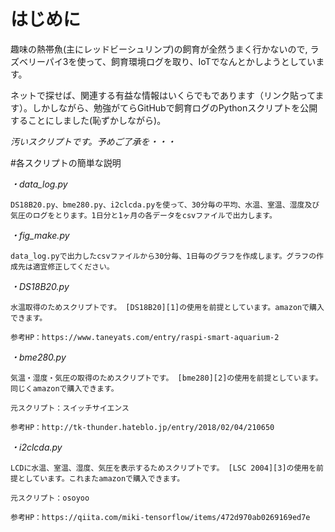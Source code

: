 # はじめに

趣味の熱帯魚(主にレッドビーシュリンプ)の飼育が全然うまく行かないので,
ラズベリーパイ3を使って、飼育環境ログを取り、IoTでなんとかしようとしています。

ネットで探せば、関連する有益な情報はいくらでもであります（リンク貼ってます）。しかしながら、勉強がてらGitHubで飼育ログのPythonスクリプトを公開することにしました(恥ずかしながら)。

*汚いスクリプトです。予めご了承を・・・*

#各スクリプトの簡単な説明

*・data_log.py*

    DS18B20.py、bme280.py、i2clcda.pyを使って、30分毎の平均、水温、室温、湿度及び気圧のログをとります。1日分と1ヶ月の各データをcsvファイルで出力します。

*・fig_make.py*

    data_log.pyで出力したcsvファイルから30分毎、1日毎のグラフを作成します。グラフの作成先は適宜修正してください。

*・DS18B20.py*

    水温取得のためスクリプトです。 [DS18B20][1]の使用を前提としています。amazonで購入できます。
    
    参考HP：https://www.taneyats.com/entry/raspi-smart-aquarium-2

[1]:https://www.amazon.co.jp/gp/product/B01DCY9G0K/ref=as_li_qf_asin_il_tl?ie=UTF8&tag=junto918-22&creative=1211&linkCode=as2&creativeASIN=B01DCY9G0K&linkId=d63da8cc97cbcdef0137f46d14494234

*・bme280.py*

    気温・湿度・気圧の取得のためスクリプトです。 [bme280][2]の使用を前提としています。同じくamazonで購入できます。
    
    元スクリプト：スイッチサイエンス
    
    参考HP：http://tk-thunder.hateblo.jp/entry/2018/02/04/210650

[2]:https://www.amazon.co.jp/gp/product/B01M98R905/ref=as_li_qf_asin_il_tl?ie=UTF8&tag=junto918-22&creative=1211&linkCode=as2&creativeASIN=B01M98R905&linkId=b019add497ceb26fd588ea69d38708c3

*・i2clcda.py*

    LCDに水温、室温、湿度、気圧を表示するためスクリプトです。 [LSC 2004][3]の使用を前提としています。これまたamazonで購入できます。
    
    元スクリプト：osoyoo

    参考HP：https://qiita.com/miki-tensorflow/items/472d970ab0269169ed7e

[3]:https://www.amazon.co.jp/gp/product/B01799UUGS/ref=as_li_qf_asin_il_tl?ie=UTF8&tag=junto918-22&creative=1211&linkCode=as2&creativeASIN=B01799UUGS&linkId=856d075efd96361a0373f54453eeda86

